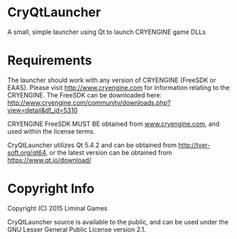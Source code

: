 # CryQtLauncher
A small, simple launcher using Qt to launch CRYENGINE game DLLs

# Requirements
The launcher should work with any version of CRYENGINE (FreeSDK or EAAS).  Please visit http://www.cryengine.com for information relating to the CRYENGINE.  The FreeSDK can be downloaded here: http://www.cryengine.com/community/downloads.php?view=detail&df_id=5310

CRYENGINE FreeSDK MUST BE obtained from www.cryengine.com, and used within the license terms.

CryQtLauncher utilizes Qt 5.4.2 and can be obtained from http://tver-soft.org/qt64, or the latest version can be obtained from https://www.qt.io/download/


# Copyright Info
Copyright (C) 2015 Liminal Games

CryQtLauncher source is available to the public, and can be used under the GNU Lesser General Public License version 2.1.
